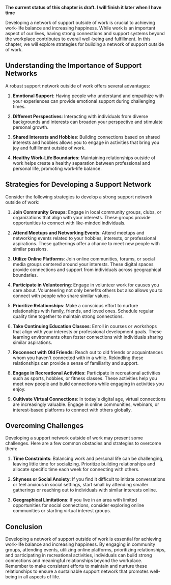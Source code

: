 **The current status of this chapter is draft. I will finish it later when I have time**

Developing a network of support outside of work is crucial to achieving work-life balance and increasing happiness. While work is an important aspect of our lives, having strong connections and support systems beyond the workplace contributes to overall well-being and fulfillment. In this chapter, we will explore strategies for building a network of support outside of work.

**Understanding the Importance of Support Networks**
----------------------------------------------------

A robust support network outside of work offers several advantages:

1. **Emotional Support**: Having people who understand and empathize with your experiences can provide emotional support during challenging times.

2. **Different Perspectives**: Interacting with individuals from diverse backgrounds and interests can broaden your perspective and stimulate personal growth.

3. **Shared Interests and Hobbies**: Building connections based on shared interests and hobbies allows you to engage in activities that bring you joy and fulfillment outside of work.

4. **Healthy Work-Life Boundaries**: Maintaining relationships outside of work helps create a healthy separation between professional and personal life, promoting work-life balance.

**Strategies for Developing a Support Network**
-----------------------------------------------

Consider the following strategies to develop a strong support network outside of work:

1. **Join Community Groups**: Engage in local community groups, clubs, or organizations that align with your interests. These groups provide opportunities to connect with like-minded individuals.

2. **Attend Meetups and Networking Events**: Attend meetups and networking events related to your hobbies, interests, or professional aspirations. These gatherings offer a chance to meet new people with similar passions.

3. **Utilize Online Platforms**: Join online communities, forums, or social media groups centered around your interests. These digital spaces provide connections and support from individuals across geographical boundaries.

4. **Participate in Volunteering**: Engage in volunteer work for causes you care about. Volunteering not only benefits others but also allows you to connect with people who share similar values.

5. **Prioritize Relationships**: Make a conscious effort to nurture relationships with family, friends, and loved ones. Schedule regular quality time together to maintain strong connections.

6. **Take Continuing Education Classes**: Enroll in courses or workshops that align with your interests or professional development goals. These learning environments often foster connections with individuals sharing similar aspirations.

7. **Reconnect with Old Friends**: Reach out to old friends or acquaintances whom you haven't connected with in a while. Rekindling these relationships can provide a sense of familiarity and support.

8. **Engage in Recreational Activities**: Participate in recreational activities such as sports, hobbies, or fitness classes. These activities help you meet new people and build connections while engaging in activities you enjoy.

9. **Cultivate Virtual Connections**: In today's digital age, virtual connections are increasingly valuable. Engage in online communities, webinars, or interest-based platforms to connect with others globally.

**Overcoming Challenges**
-------------------------

Developing a support network outside of work may present some challenges. Here are a few common obstacles and strategies to overcome them:

1. **Time Constraints**: Balancing work and personal life can be challenging, leaving little time for socializing. Prioritize building relationships and allocate specific time each week for connecting with others.

2. **Shyness or Social Anxiety**: If you find it difficult to initiate conversations or feel anxious in social settings, start small by attending smaller gatherings or reaching out to individuals with similar interests online.

3. **Geographical Limitations**: If you live in an area with limited opportunities for social connections, consider exploring online communities or starting virtual interest groups.

**Conclusion**
--------------

Developing a network of support outside of work is essential for achieving work-life balance and increasing happiness. By engaging in community groups, attending events, utilizing online platforms, prioritizing relationships, and participating in recreational activities, individuals can build strong connections and meaningful relationships beyond the workplace. Remember to make consistent efforts to maintain and nurture these relationships to ensure a sustainable support network that promotes well-being in all aspects of life.
